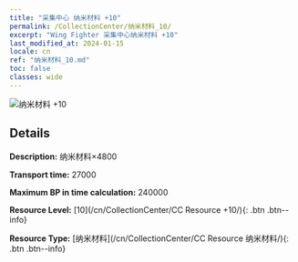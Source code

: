 ```yaml
---
title: "采集中心 纳米材料 +10"
permalink: /CollectionCenter/纳米材料_10/
excerpt: "Wing Fighter 采集中心纳米材料 +10"
last_modified_at: 2024-01-15
locale: cn
ref: "纳米材料_10.md"
toc: false
classes: wide
---
```



![纳米材料 +10](/images/cc/CC_Nano_Material_6.png)

## Details

  **Description:** 纳米材料×4800

  **Transport time:** 27000

  **Maximum BP in time calculation:** 240000

  **Resource Level:** [10](/cn/CollectionCenter/CC Resource +10/){: .btn .btn--info}

  **Resource Type:** [纳米材料](/cn/CollectionCenter/CC Resource 纳米材料/){: .btn .btn--info}

